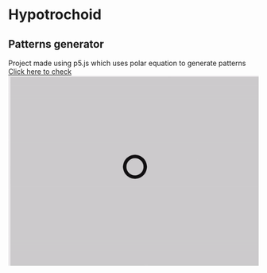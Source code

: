# Hypotrochoid
## Patterns generator
Project made using p5.js which uses polar equation to generate patterns\
[Click here to check](https://karandeep09.github.io/p5js/Hypotrochoid/static.html)\
![gif](/Hypotrochoid/pattern.gif)
